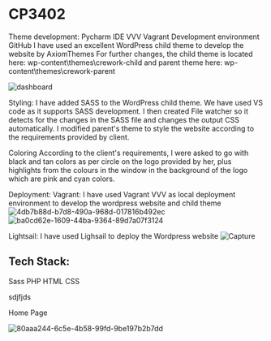 # CP3402


Theme development:
Pycharm IDE
VVV Vagrant Development environment
GitHub
I have used an excellent WordPress child theme to develop the website by AxiomThemes
For further changes, the child theme is located here: wp-content\themes\crework-child 
and parent theme here: wp-content\themes\crework-parent

![dashboard](https://user-images.githubusercontent.com/113966181/205643786-b5205eb9-c458-4fd7-9ae7-4e327f61ce5c.PNG)




Styling:
I have added SASS to the WordPress child theme. We have used VS code as it supports SASS development. I then created File watcher so it detects for the changes in the SASS file and changes the output CSS automatically. I modified parent's theme to style the website according to the requirements provided by client.

Coloring
According to the client's requirements, I were asked to go with black and tan colors as per circle on the logo provided by her, plus highlights from the colours in the window in the background of the logo which are pink and cyan colors.
 
Deployment:
Vagrant: I have used Vagrant VVV as local deployment environment to develop the wordpress website and child theme
![4db7b88d-b7d8-490a-968d-017816b492ec](https://user-images.githubusercontent.com/113966181/205642201-7cccf365-fc70-4144-a66c-67a5ec302cb1.jpg)
![ba0cd62e-1609-44ba-9364-89d7a07f3124](https://user-images.githubusercontent.com/113966181/205642220-ceeec462-fb8c-4978-b46d-69b96f2196f7.jpg)

Lightsail: I have used Lighsail to deploy the Wordpress website
![Capture](https://user-images.githubusercontent.com/113966181/205643762-eb7439e1-0647-4d78-aef3-ccbacdd3b7bc.PNG)




<h2>Tech Stack:</h2>
Sass
PHP
HTML CSS

<p>sdjfjds</p>
Home Page

![80aaa244-6c5e-4b58-99fd-9be197b2b7dd](https://user-images.githubusercontent.com/113966181/205642276-708b6a0f-62c1-4113-90ef-9e6ac30346ad.jpg)
